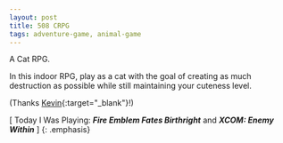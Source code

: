```yaml
---
layout: post
title: 508 CRPG
tags: adventure-game, animal-game
---
```

A Cat RPG.

In this indoor RPG, play as a cat with the goal of creating as much destruction as possible while still maintaining your cuteness level.

(Thanks [Kevin](http://kevinmcgillivray.net){:target="_blank"}!)

[ Today I Was Playing: ***Fire Emblem Fates Birthright*** and ***XCOM: Enemy Within*** ]
{: .emphasis}